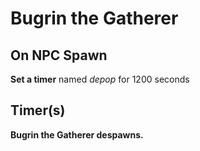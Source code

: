 # Bugrin the Gatherer


## On NPC Spawn

**Set a timer** named *depop* for 1200 seconds


## Timer(s)

**Bugrin the Gatherer despawns.**




